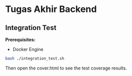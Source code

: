 # Tugas Akhir Backend

## Integration Test

**Prerequisites:**

- Docker Engine

```sh
bash ./integration_test.sh
```

Then open the cover.html to see the test coverage results.
